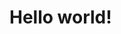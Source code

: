  
<!DOCTYPE html>
<html>
<head lang="en">
    <meta charset="UTF-8">
    <title>Testing Page</title>
</head>
<body>
    <h1>Hello world!</h1>
</body>
</html>
